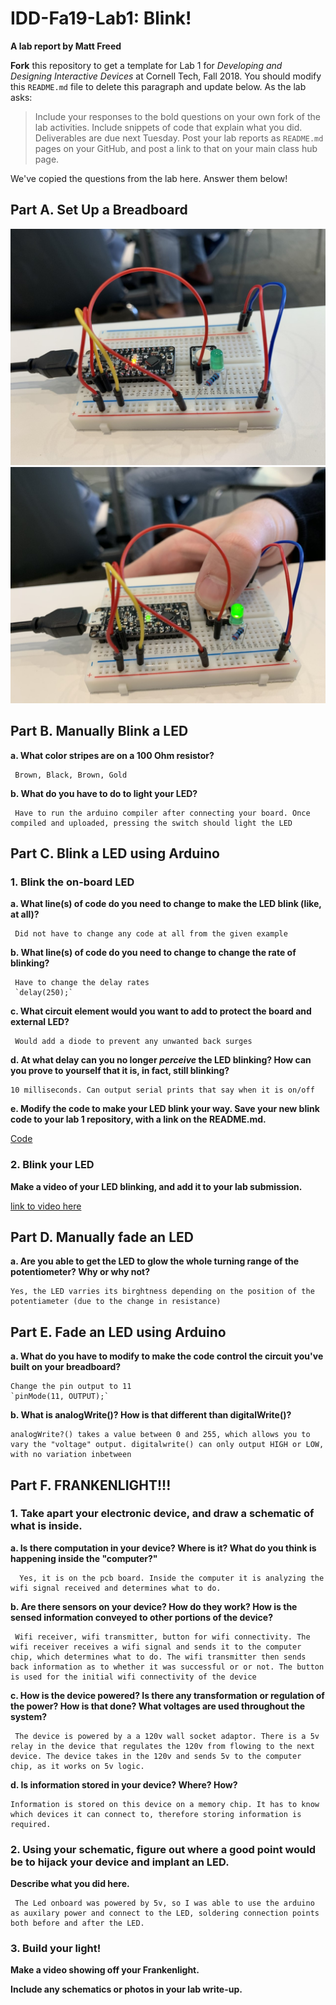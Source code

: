 # IDD-Fa19-Lab1: Blink!

**A lab report by Matt Freed**

**Fork** this repository to get a template for Lab 1 for *Developing and Designing Interactive Devices* at Cornell Tech, Fall 2018. You should modify this `README.md` file to delete this paragraph and update below. As the lab asks:

> Include your responses to the bold questions on your own fork of the lab activities. Include snippets of code that explain what you did. Deliverables are due next Tuesday. Post your lab reports as `README.md` pages on your GitHub, and post a link to that on your main class hub page.

We've copied the questions from the lab here. Answer them below!

## Part A. Set Up a Breadboard

![Image of BreadBoard](https://github.com/mattfreed/IDD-Fa18-Lab1/blob/master/Images/BoardNoBlink.jpg)
![Image of BreadBoard Light On](https://github.com/mattfreed/IDD-Fa18-Lab1/blob/master/Images/BoardBlink.jpg)

## Part B. Manually Blink a LED

**a. What color stripes are on a 100 Ohm resistor?**

     Brown, Black, Brown, Gold
     
**b. What do you have to do to light your LED?**

     Have to run the arduino compiler after connecting your board. Once compiled and uploaded, pressing the switch should light the LED


## Part C. Blink a LED using Arduino

### 1. Blink the on-board LED

**a. What line(s) of code do you need to change to make the LED blink (like, at all)?**

     Did not have to change any code at all from the given example

**b. What line(s) of code do you need to change to change the rate of blinking?**

     Have to change the delay rates
     `delay(250);`
     
**c. What circuit element would you want to add to protect the board and external LED?**

     Would add a diode to prevent any unwanted back surges
     
**d. At what delay can you no longer *perceive* the LED blinking? How can you prove to yourself that it is, in fact, still blinking?**
    
    10 milliseconds. Can output serial prints that say when it is on/off
     
**e. Modify the code to make your LED blink your way. Save your new blink code to your lab 1 repository, with a link on the README.md.**
    
   [Code](https://github.com/mattfreed/IDD-Fa18-Lab1/blob/master/Lab1-blink-onboard.ino)

### 2. Blink your LED

**Make a video of your LED blinking, and add it to your lab submission.**

   [link to video here](https://youtu.be/LJWWnNuRVoE)


## Part D. Manually fade an LED

**a. Are you able to get the LED to glow the whole turning range of the potentiometer? Why or why not?**
    
    Yes, the LED varries its birghtness depending on the position of the potentiameter (due to the change in resistance)

## Part E. Fade an LED using Arduino

**a. What do you have to modify to make the code control the circuit you've built on your breadboard?**
    
    Change the pin output to 11
    `pinMode(11, OUTPUT);`

**b. What is analogWrite()? How is that different than digitalWrite()?**
    
    analogWrite?() takes a value between 0 and 255, which allows you to vary the "voltage" output. digitalwrite() can only output HIGH or LOW, with no variation inbetween


## Part F. FRANKENLIGHT!!!

### 1. Take apart your electronic device, and draw a schematic of what is inside. 

**a. Is there computation in your device? Where is it? What do you think is happening inside the "computer?"**
  
      Yes, it is on the pcb board. Inside the computer it is analyzing the wifi signal received and determines what to do.
   
**b. Are there sensors on your device? How do they work? How is the sensed information conveyed to other portions of the device?**
 
     Wifi receiver, wifi transmitter, button for wifi connectivity. The wifi receiver receives a wifi signal and sends it to the computer chip, which determines what to do. The wifi transmitter then sends back information as to whether it was successful or or not. The button is used for the initial wifi connectivity of the device
  
**c. How is the device powered? Is there any transformation or regulation of the power? How is that done? What voltages are used throughout the system?**

     The device is powered by a a 120v wall socket adaptor. There is a 5v relay in the device that regulates the 120v from flowing to the next device. The device takes in the 120v and sends 5v to the computer chip, as it works on 5v logic.

**d. Is information stored in your device? Where? How?**
    
    Information is stored on this device on a memory chip. It has to know which devices it can connect to, therefore storing information is required.
### 2. Using your schematic, figure out where a good point would be to hijack your device and implant an LED.

**Describe what you did here.**
  
     The Led onboard was powered by 5v, so I was able to use the arduino as auxilary power and connect to the LED, soldering connection points both before and after the LED.
### 3. Build your light!

**Make a video showing off your Frankenlight.**

**Include any schematics or photos in your lab write-up.**

